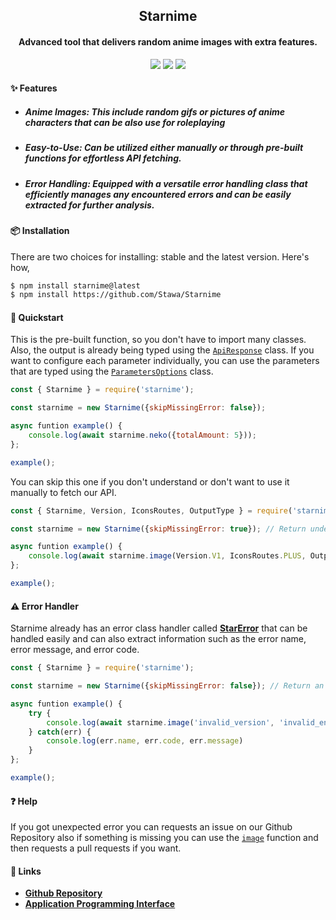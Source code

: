 <h2 align="center">
    Starnime
</h2>

<h4 align="center">
    Advanced tool that delivers random anime images with extra features.
</h4>

<p align="center">
    <a href="https://codeclimate.com/github/Stawa/Starnime/maintainability"><img src="https://api.codeclimate.com/v1/badges/31c5c495e872602c3ee5/maintainability" /></a>
    <a href="https://starnime.vercel.app/"><img src="https://img.shields.io/website?down_color=critical&down_message=offline&style=flat-square&up_color=blue&up_message=online&url=https%3A%2F%2Fstarnime.vercel.app%2F"><a>
    <a href="https://github.com/Stawa/Starnime"><img src="https://img.shields.io/github/package-json/v/Stawa/Starnime/main?style=flat-square"></a>
</p>

<h4> <span class="emoji">✨</span> Features </h4>

<ul>
    <li><h5>Anime Images: This include random gifs or pictures of anime characters that can be also use for roleplaying</h5></li>
    <li><h5>Easy-to-Use: Can be utilized either manually or through pre-built functions for effortless API fetching.</h5></li>
    <li><h5>Error Handling: Equipped with a versatile error handling class that efficiently manages any encountered errors and can be easily extracted for further analysis.</h5></li>
</ul>

<h4> <span class="emoji">📦</span> Installation </h4>

<p> There are two choices for installing: stable and the latest version. Here's how, </p>

```bash
$ npm install starnime@latest
$ npm install https://github.com/Stawa/Starnime
```

<h4> <span class="emoji"> 🚀 </span> Quickstart </h4>

This is the pre-built function, so you don't have to import many classes. Also, the output is already being typed using the [`ApiResponse`](https://github.com/Stawa/Starnime/blob/main/lib/index.js#L34) class. If you want to configure each parameter individually, you can use the parameters that are typed using the [`ParametersOptions`](https://github.com/Stawa/Starnime/blob/main/lib/index.js#L104) class.

```js
const { Starnime } = require('starnime');

const starnime = new Starnime({skipMissingError: false});

async funtion example() {
    console.log(await starnime.neko({totalAmount: 5}));
};

example();
```

<p> You can skip this one if you don't understand or don't want to use it manually to fetch our API. </p>

```js
const { Starnime, Version, IconsRoutes, OutputType } = require('starnime');

const starnime = new Starnime({skipMissingError: true}); // Return undefined instead of error if there's an error.

async funtion example() {
    console.log(await starnime.image(Version.V1, IconsRoutes.PLUS, OutputType.RANDOM, 2));
};

example();
```

<h4> <span class="emoji"> ⚠️ </span> Error Handler </h4>

<p> Starnime already has an error class handler called <a href="https://github.com/Stawa/Starnime/blob/main/lib/index.js#L13"><b>StarError</b></a> that can be handled easily and can also extract information such as the error name, error message, and error code. </p>

```js
const { Starnime } = require('starnime');

const starnime = new Starnime({skipMissingError: false}); // Return an error instead of undefined if there's an error.

async funtion example() {
    try {
        console.log(await starnime.image('invalid_version', 'invalid_endpoint', 'invalid_type', 'invalid_total'));
    } catch(err) {
        console.log(err.name, err.code, err.message)
    }
};

example();
```

<h4> <span class="emoji"> ❓ </span> Help </h4>

If you got unexpected error you can requests an issue on our Github Repository also if something is missing you can use the [`image`](https://github.com/Stawa/Starnime/blob/main/lib/index.js#L114) function and then requests a pull requests if you want.

<h4> <span class="emoji">🔗</span> Links </h4>

- **[Github Repository](https://github.com/Stawa/Starnime)**
- **[Application Programming Interface](https://starnime.vercel.app/)**
